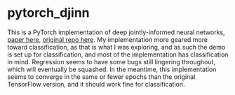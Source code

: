 # pytorch_djinn

This is a PyTorch implementation of deep jointly-informed neural networks, [paper here](https://arxiv.org/abs/1707.00784), [original repo here](https://github.com/LLNL/DJINN). My implementation more geared more toward classification, as that is what I was exploring, and as such the demo is set up for classification, and most of the implementation has classification in mind. Regression seems to have some bugs still lingering throughout, which will eventually be squashed. In the meantime, this implementation seems to converge in the same or fewer epochs than the original TensorFlow version, and it should work fine for classification. 
